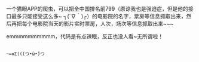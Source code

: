 一个猫眼APP的爬虫，可以把全中国排名前799（原谅我也是强迫症，但是他的接口最多只能接受这么多~ ┐(´∇｀)┌）的电影院的名字，票房等信息抓取出来，然后再把每个电影院当天的影片实时票房，人次，场次等信息抓取出来~~~

emmmmmmmmmm，代码是有点辣眼，反正也没人看~无所谓啦！

                                                                                                      ─=≡Σ(((つ•̀ω•́)つ
